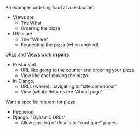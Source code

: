An example: ordering food at a restaurant
- Views are 
	- The What
	- Ordering the pizza
- URLs are
	- The "Where"
	- Requesting the pizza (when cooked)

URLs and Views work **in pairs**
- Restaurant
	- URL like going to the counter and ordering your pizza
	- View like chef making the pizza
- In Django,
	- URLs (where): navigating to "site.com/about"
	- View (what): Returns the "About page"

Want a specific request for pizza
- Pepperoni
- Django: "Dynamic URLs"
	- Allow passing of details to "configure" pages